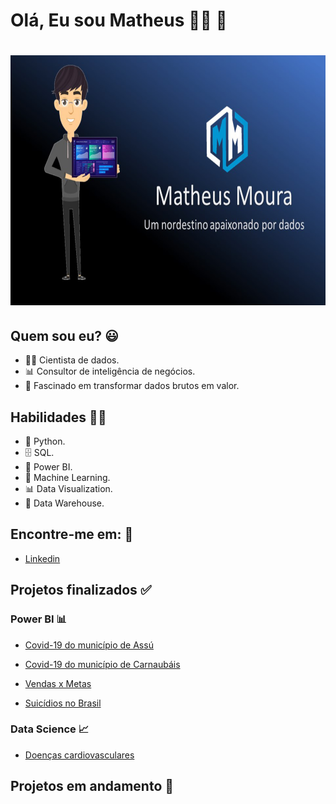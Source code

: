 # **Olá, Eu sou Matheus** 👩‍💻 👋 
###  
<h1 align="center">
    <img alt="NextLevelWeek" title="#NextLevelWeek" src="Sem título-2.jpg"  height=400" width="700" />
</h1>

## Quem sou eu? 😃

* 👩‍💻 Cientista de dados.
* 📊 Consultor de inteligência de negócios.
* 🥰 Fascinado em transformar dados brutos em valor.

## Habilidades 👩‍💻

* 🐍 Python.
* 🗄 SQL.
* 🧮 Power BI.
* 🔮 Machine Learning. 
* 📊 Data Visualization.
* 🏬 Data Warehouse.

## Encontre-me em: 📇

*  [Linkedin]( https://br.linkedin.com/in/matheus-moura-ba6b9612b)

## **Projetos finalizados** ✅ 
### **Power BI** 📊
* [Covid-19 do município de Assú](https://app.powerbi.com/view?r=eyJrIjoiMWM3ZGU3ZDMtNDg3ZC00ZjA3LThhZGYtZGE4YWM1NzllMjg1IiwidCI6ImRjYmYyYTFmLTk1MzItNGQ1Ni1hYzQxLTU2MTVlMzhlNTBiNyJ9&pageName=ReportSection)
* [Covid-19 do município de Carnaubáis](https://app.powerbi.com/view?r=eyJrIjoiZWI4MDE2MzItMWEzNC00MWMxLTgzN2ItOWE5NTJiOWY1NWIwIiwidCI6ImRjYmYyYTFmLTk1MzItNGQ1Ni1hYzQxLTU2MTVlMzhlNTBiNyJ9&pageName=ReportSection9ce4bd60d086b8e14b5c)              
                                                                                       
* [Vendas x Metas](https://app.powerbi.com/view?r=eyJrIjoiMTQ3MjYzMWUtODNiNC00NDIwLThmODctOTNjZDliZTkwZTgyIiwidCI6ImRjYmYyYTFmLTk1MzItNGQ1Ni1hYzQxLTU2MTVlMzhlNTBiNyJ9&pageName=ReportSection3d468d46572778348d00)              
* [Suicídios no Brasil](https://app.powerbi.com/view?r=eyJrIjoiNmFjMzRhNGEtZWY4NC00NzgwLWI1MmMtMzEwMDU5MzZmZWMyIiwidCI6ImRjYmYyYTFmLTk1MzItNGQ1Ni1hYzQxLTU2MTVlMzhlNTBiNyJ9)                                                                                                 
### **Data Science** 📈   
* [Doenças cardiovasculares](https://github.com/matheusk500/DataScience/blob/d09c826fbc6b2df851cbecd64c2e7746f403596e/As%20doen%C3%A7as%20cardiovasculares.ipynb)                                                                                                  
                                                                                                   
## **Projetos em andamento** 🚧


